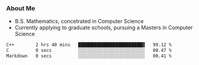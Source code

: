 ### About Me

- B.S. Mathematics, concetrated in Computer Science
- Currently applying to graduate schools, pursuing a Masters in Computer Science

<!--START_SECTION:waka-->

```txt
C++        2 hrs 40 mins   ████████████████████████▓   99.12 %
C          0 secs          ░░░░░░░░░░░░░░░░░░░░░░░░░   00.47 %
Markdown   0 secs          ░░░░░░░░░░░░░░░░░░░░░░░░░   00.41 %
```

<!--END_SECTION:waka-->

